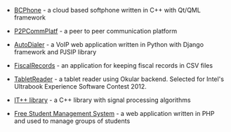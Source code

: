 * [BCPhone](https://github.com/cristeab/bcphone) - a cloud based softphone written in C++ with Qt/QML framework

* [P2PCommPlatf](https://github.com/cristeab/p2p_comm_platf) - a peer to peer communication platform

* [AutoDialer](https://github.com/cristeab/autodialer) - a VoIP web application written in Python with Django framework and PJSIP library

* [FiscalRecords](https://github.com/cristeab/EvidentaFiscala) - an application for keeping fiscal records in CSV files

* [TabletReader](https://github.com/cristeab/tabletReader) - a tablet reader using Okular backend. Selected for Intel's Ultrabook Experience Software Contest 2012.

* [IT++ library](https://sourceforge.net/projects/itpp) - a C++ library with signal processing algorithms

* [Free Student Management System](https://sourceforge.net/projects/freesms) - a web application written in PHP and used to manage groups of students